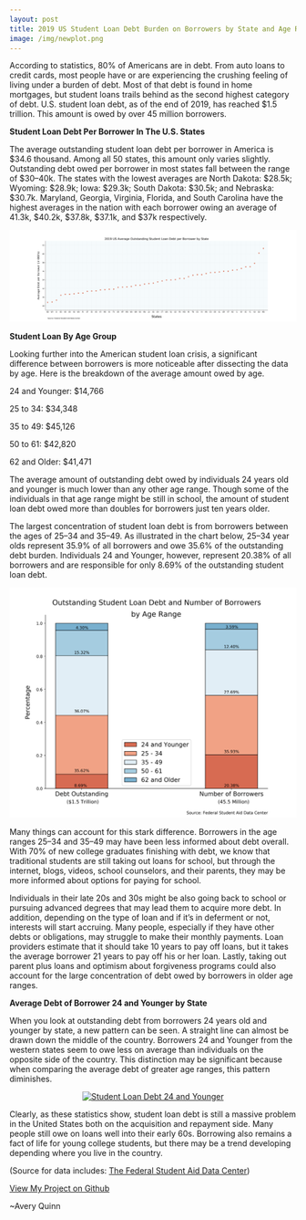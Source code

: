 ```yaml
---
layout: post
title: 2019 US Student Loan Debt Burden on Borrowers by State and Age Range
image: /img/newplot.png
---
```

According to statistics, 80% of Americans are in debt. From auto loans to credit cards, most people have or are experiencing the crushing feeling of living under a burden of debt. Most of that debt is found in home mortgages, but student loans trails behind as the second highest category of debt. U.S. student loan debt, as of the end of 2019, has reached $1.5 trillion. This amount is owed by over 45 million borrowers.

**Student Loan Debt Per Borrower In The U.S. States**

The average outstanding student loan debt per borrower in America is $34.6 thousand. Among all 50 states, this amount only varies slightly. Outstanding debt owed per borrower in most states fall between the range of $30–40k. The states with the lowest averages are North Dakota: $28.5k; Wyoming: $28.9k; Iowa: $29.3k; South Dakota: $30.5k; and Nebraska: $30.7k. Maryland, Georgia, Virginia, Florida, and South Carolina have the highest averages in the nation with each borrower owing an average of 41.3k, $40.2k, $37.8k, $37.1k, and $37k respectively.

![](https://github.com/Avery1493/Avery1493.github.io/blob/master/img/scatter%20(1).png)

**Student Loan By Age Group**

Looking further into the American student loan crisis, a significant difference between borrowers is more noticeable after dissecting the data by age. Here is the breakdown of the average amount owed by age.

24 and Younger: $14,766  

25 to 34: $34,348  

35 to 49: $45,126  

50 to 61: $42,820  

62 and Older: $41,471

The average amount of outstanding debt owed by individuals 24 years old and younger is much lower than any other age range. Though some of the individuals in that age range might be still in school, the amount of student loan debt owed more than doubles for borrowers just ten years older.

The largest concentration of student loan debt is from borrowers between the ages of 25–34 and 35–49. As illustrated in the chart below, 25–34 year olds represent 35.9% of all borrowers and owe 35.6% of the outstanding debt burden. Individuals 24 and Younger, however, represent 20.38% of all borrowers and are responsible for only 8.69% of the outstanding student loan debt.

![](https://github.com/Avery1493/Avery1493.github.io/blob/master/img/bar%20(2).png)

Many things can account for this stark difference. Borrowers in the age ranges 25–34 and 35–49 may have been less informed about debt overall. With 70% of new college graduates finishing with debt, we know that traditional students are still taking out loans for school, but through the internet, blogs, videos, school counselors, and their parents, they may be more informed about options for paying for school.

Individuals in their late 20s and 30s might be also going back to school or pursuing advanced degrees that may lead them to acquire more debt. In addition, depending on the type of loan and if it’s in deferment or not, interests will start accruing. Many people, especially if they have other debts or obligations, may struggle to make their monthly payments. Loan providers estimate that it should take 10 years to pay off loans, but it takes the average borrower 21 years to pay off his or her loan. Lastly, taking out parent plus loans and optimism about forgiveness programs could also account for the large concentration of debt owed by borrowers in older age ranges.

**Average Debt of Borrower 24 and Younger by State**

When you look at outstanding debt from borrowers 24 years old and younger by state, a new pattern can be seen. A straight line can almost be drawn down the middle of the country. Borrowers 24 and Younger from the western states seem to owe less on average than individuals on the opposite side of the country. This distinction may be significant because when comparing the average debt of greater age ranges, this pattern diminishes.

<div>
    <a href="https://plot.ly/~Avery1493/6/?share_key=0VjXRZklHrgo5KJiyYpdMA" target="_blank" title="Student Loan Debt 24 and Younger" style="display: block; text-align: center;"><img src="https://plot.ly/~Avery1493/6.png?share_key=0VjXRZklHrgo5KJiyYpdMA" alt="Student Loan Debt 24 and Younger" style="max-width: 100%;width: 600px;"  width="600" onerror="this.onerror=null;this.src='https://plot.ly/404.png';" /></a>
    <script data-plotly="Avery1493:6" sharekey-plotly="0VjXRZklHrgo5KJiyYpdMA" src="https://plot.ly/embed.js" async></script>
</div>

Clearly, as these statistics show, student loan debt is still a massive problem in the United States both on the acquisition and repayment side. Many people still owe on loans well into their early 60s. Borrowing also remains a fact of life for young college students, but there may be a trend developing depending where you live in the country.

(Source for data includes: [The Federal Student Aid Data Center](https://studentaid.gov/data-center))

[View My Project on Github](https://github.com/Avery1493/2019-US-Student-Loan-Debt-by-Location-and-Age/blob/master/2019_US_Student_Loan_Statistics_by_State_and_Age.ipynb)

~Avery Quinn
